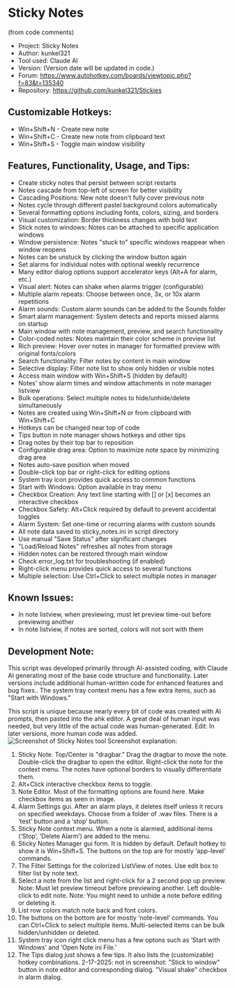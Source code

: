 # Sticky Notes
(from code comments)
* Project:    Sticky Notes
* Author:     kunkel321
* Tool used:  Claude AI
* Version:    (Version date will be updated in code.)
* Forum:      https://www.autohotkey.com/boards/viewtopic.php?f=83&t=135340
* Repository: https://github.com/kunkel321/Stickies     

Customizable Hotkeys:
--------------------
* Win+Shift+N - Create new note
* Win+Shift+C - Create new note from clipboard text
* Win+Shift+S - Toggle main window visibility

Features, Functionality, Usage, and Tips:
-----------------------------------------
- Create sticky notes that persist between script restarts
- Notes cascade from top-left of screen for better visibility
- Cascading Positions: New note doesn't fully cover previous note
- Notes cycle through different pastel background colors automatically
- Several formatting options including fonts, colors, sizing, and borders
- Visual customization: Border thickness changes with bold text
- Stick notes to windows: Notes can be attached to specific application windows
- Window persistence: Notes "stuck to" specific windows reappear when window reopens
- Notes can be unstuck by clicking the window button again
- Set alarms for individual notes with optional weekly recurrence
- Many editor dialog options support accelerator keys (Alt+A for alarm, etc.)
- Visual alert: Notes can shake when alarms trigger (configurable)
- Multiple alarm repeats: Choose between once, 3x, or 10x alarm repetitions
- Alarm sounds: Custom alarm sounds can be added to the Sounds folder
- Smart alarm management: System detects and reports missed alarms on startup
- Main window with note management, preview, and search functionality
- Color-coded notes: Notes maintain their color scheme in preview list
- Rich preview: Hover over notes in manager for formatted preview with original fonts/colors
- Search functionality: Filter notes by content in main window
- Selective display: Filter note list to show only hidden or visible notes
- Access main window with Win+Shift+S (hidden by default)
- Notes' show alarm times and window attachments in note manager listview
- Bulk operations: Select multiple notes to hide/unhide/delete simultaneously
- Notes are created using Win+Shift+N or from clipboard with Win+Shift+C
- Hotkeys can be changed near top of code
- Tips button in note manager shows hotkeys and other tips
- Drag notes by their top bar to reposition
- Configurable drag area: Option to maximize note space by minimizing drag area
- Notes auto-save position when moved
- Double-click top bar or right-click for editing options
- System tray icon provides quick access to common functions
- Start with Windows: Option available in tray menu
- Checkbox Creation: Any text line starting with [] or [x] becomes an interactive checkbox
- Checkbox Safety: Alt+Click required by default to prevent accidental toggles
- Alarm System: Set one-time or recurring alarms with custom sounds
- All note data saved to sticky_notes.ini in script directory
- Use manual "Save Status" after significant changes
- "Load/Reload Notes" refreshes all notes from storage
- Hidden notes can be restored through main window
- Check error_log.txt for troubleshooting (if enabled)
- Right-click menu provides quick access to several functions
- Multiple selection: Use Ctrl+Click to select multiple notes in manager

Known Issues:
-------------
- In note listview, when previewing, must let preview time-out before previewing another
- In note listview, if notes are sorted, colors will not sort with them

Development Note:
----------------
This script was developed primarily through AI-assisted coding, with Claude AI generating most of the base code structure and functionality. Later versions 
include additional human-written code for enhanced features and bug fixes.. The system tray context menu has a few extra items, such as "Start with Windows."

This script is unique because nearly every bit of code was created with AI prompts, then pasted into the ahk editor.  A great deal of human input was needed, but very little of the actual code was human-generated.  Edit: In later versions, more human code was added.
![Screenshot of Sticky Notes tool](https://i.imgur.com/GKEZ5er.png)
Screenshot explanation:
1.	Sticky Note. Top/Center is "dragbar." Drag the dragbar to move the note. Double-click the dragbar to open the editor. Right-click the note for the context menu.  The notes have optional borders to visually differentiate them.  
2.	Alt+Click interactive checkbox items to toggle.
3.	Note Editor. Most of the formatting options are found here. Make checkbox items as seen in image.
4.	Alarm Settings gui.  After an alarm plays, it deletes itself unless it recurs on specified weekdays.   Choose from a folder of .wav files.  There is a ‘test’ button and a ‘stop’ button.  
5.	Sticky Note context menu.  When a note is alarmed, additional items (‘Stop’, ‘Delete Alarm’) are added to the menu.
6.	Sticky Notes Manager gui form. It is hidden by default. Default hotkey to show it is Win+Shift+S.  The buttons on the top are for mostly ‘app-level’ commands.
7.	The Filter Settings for the colorized ListView of notes.  Use edit box to filter list by note text.
8.	Select a note from the list and right-click for a 2 second pop up preview.  Note: Must let preview timeout before previewing another.  Left double-click to edit note.  Note: You might need to unhide a note before editing or deleting it.
9.	List row colors match note back and font colors. 
10.	The buttons on the bottom are for mostly ‘note-level’ commands.  You can Ctrl+Click to select multiple items.  Multi-selected items can be bulk hidden/unhidden or deleted. 
11.	System tray icon right click menu has a few optons such as ‘Start with Windows’ and ‘Open Note ini File.’
12.	The Tips dialog just shows a few tips.  It also lists the (customizable) hotkey combinations.
2-17-2025: not in screenshot:  "Stick to window" button in note editor and corresponding dialog.  "Visual shake" checkbox in alarm dialog.
